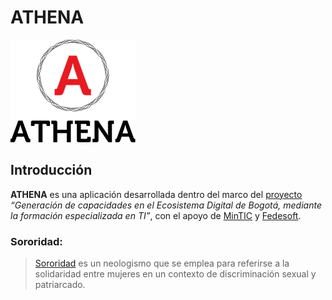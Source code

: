 # ATHENA

![Athena_Logo](https://github.com/edwannes/Athena/blob/master/unnamed.png)

## Introducción

**ATHENA** es una aplicación desarrollada dentro del marco del [proyecto](https://fedesoft.org/talentobogota/) *“Generación de capacidades en el Ecosistema Digital de Bogotá, mediante la formación especializada en TI”*, con el apoyo de [MinTIC](http://www.mintic.gov.co/portal/604/w3-channel.html) y [Fedesoft](https://fedesoft.org/).


### Sororidad:

> [Sororidad](https://www.significados.com/sororidad/) es un neologismo que se emplea para referirse a la solidaridad entre mujeres en un contexto de discriminación sexual y patriarcado.





